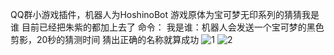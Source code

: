 QQ群小游戏插件，机器人为HoshinoBot
游戏原体为宝可梦无印系列的猜猜我是谁
目前已经把朱紫的都加上去了
命令：
我是谁：机器人会发送一个宝可梦的黑色剪影，20秒的猜测时间
猜出正确的名称就算成功
![1](https://github.com/jiluoQAQ/pokemon_whois/assets/34079036/9c38b04a-9bd4-46d4-a4de-0d047e1f6c71)
![2](https://github.com/jiluoQAQ/pokemon_whois/assets/34079036/0e96fa11-73ee-401c-a138-bcc54ee33899)
